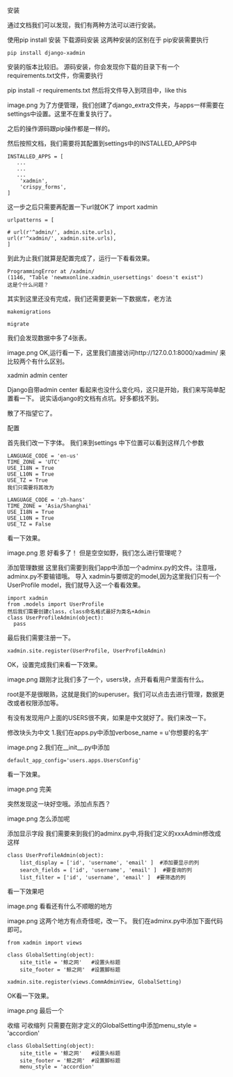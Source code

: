 安装

通过文档我们可以发现，我们有两种方法可以进行安装。

使用pip install 安装
下载源码安装
这两种安装的区别在于
pip安装需要执行

    pip install django-xadmin
安装的版本比较旧。
源码安装，你会发现你下载的目录下有一个requirements.txt文件，你需要执行

pip install -r requirements.txt
然后将文件导入到项目中，like this


image.png
为了方便管理，我们创建了django_extra文件夹，与apps一样需要在settings中设置。这里不在重复执行了。

之后的操作源码跟pip操作都是一样的。

然后按照文档，我们需要将其配置到settings中的INSTALLED_APPS中

    INSTALLED_APPS = [
       ...
       ... 
       ...
        'xadmin',
        'crispy_forms',
    ]
这一步之后只需要再配置一下url就OK了
    import xadmin
    
    urlpatterns = [
    
    # url(r'^admin/', admin.site.urls),
    url(r'^xadmin/', xadmin.site.urls),
    ]

到此为止我们就算是配置完成了，运行一下看看效果。
    
    ProgrammingError at /xadmin/
    (1146, "Table 'newmxonline.xadmin_usersettings' doesn't exist")
    这是个什么问题？

其实到这里还没有完成，我们还需要更新一下数据库，老方法

    makemigrations
    
    migrate
我们会发现数据中多了4张表。


image.png
OK,运行看一下，这里我们直接访问http://127.0.0.1:8000/xadmin/
来比较两个有什么区别。


xadmin admin center

Django自带admin center
看起来也没什么变化吗，这只是开始，我们来写简单配置看一下。
说实话django的文档有点坑。好多都找不到。

散了不指望它了。

配置

首先我们改一下字体。
我们来到settings 中下位置可以看到这样几个参数

    LANGUAGE_CODE = 'en-us'
    TIME_ZONE = 'UTC'
    USE_I18N = True
    USE_L10N = True
    USE_TZ = True
    我们只需要将其改为
    
    LANGUAGE_CODE = 'zh-hans'
    TIME_ZONE = 'Asia/Shanghai'
    USE_I18N = True
    USE_L10N = True
    USE_TZ = False
看一下效果。


image.png
恩 好看多了！
但是空空如野，我们怎么进行管理呢？

添加管理数据
这里我们需要到我们app中添加一个adminx.py的文件。注意哦，adminx.py不要输错哦。
导入 xadmin与要绑定的model,因为这里我们只有一个UserProfile model，我们就导入这一个看看效果。
    
    import xadmin
    from .models import UserProfile
    然后我们需要创建class，class命名格式最好为类名+Admin
    class UserProfileAdmin(object):
      pass
最后我们需要注册一下。
    
    xadmin.site.register(UserProfile, UserProfileAdmin)
OK，设置完成我们来看一下效果。

image.png
跟刚才比我们多了一个，users块，点开看看用户里面有什么。


root是不是很眼熟，这就是我们的superuser。我们可以点击去进行管理，数据更改或者权限添加等。

有没有发现用户上面的USERS很不爽，如果是中文就好了。我们来改一下。

修改块头为中文
1.我们在apps.py中添加verbose_name = u'你想要的名字'

image.png
2.我们在__init__.py中添加

    default_app_config='users.apps.UsersConfig'
看一下效果。


image.png
完美

突然发现这一块好空哦。添加点东西？


image.png
怎么添加呢

添加显示字段
我们需要来到我们的adminx.py中,将我们定义的xxxAdmin修改成这样

    class UserProfileAdmin(object):
        list_display = ['id', 'username', 'email' ]  #添加要显示的列
        search_fields = ['id', 'username', 'email' ]  #要查询的列
        list_filter = ['id', 'username', 'email' ]  #要筛选的列
看一下效果吧


image.png
看看还有什么不顺眼的地方


image.png
这两个地方有点奇怪呢，改一下。
我们在adminx.py中添加下面代码即可。

    from xadmin import views
    
    class GlobalSetting(object):
        site_title = '鲸之网'   #设置头标题
        site_footer = '鲸之网'  #设置脚标题
    
    xadmin.site.register(views.CommAdminView, GlobalSetting)
OK看一下效果。


image.png
最后一个


收缩
可收缩列
只需要在刚才定义的GlobalSetting中添加menu_style = 'accordion'

    class GlobalSetting(object):
        site_title = '鲸之网'   #设置头标题
        site_footer = '鲸之网'  #设置脚标题
        menu_style = 'accordion'
